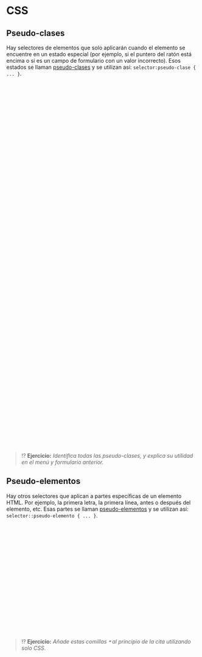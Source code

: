 # CSS
## Pseudo-clases

Hay selectores de elementos que solo aplicarán cuando el elemento se encuentre en un estado especial (por ejemplo, si el puntero del ratón está encima o si es un campo de formulario con un valor incorrecto). Esos estados se llaman [pseudo-clases](https://developer.mozilla.org/en-US/docs/Web/CSS/Pseudo-classes) y se utilizan así: `selector:pseudo-clase { ... }`.

<div class="codepen" data-prefill data-height="450" data-default-tab="css,result" data-theme-id="light" data-editable="true" style="opacity:0">
  <pre data-lang="html">
&lt;nav>
 &lt;a href="#menu1">Menú 1&lt;/a>
 &lt;a href="#menu2">Menú 2&lt;/a>
&lt;/nav>
&lt;section id="menu1">
&lt;p>Este es el contenido del Menú 1 que solo aparece cuando el ID de este elemento está seleccionado como fragmento en la URL. Para cambiar el fragmento de la URL se utilizan enlaces internos con apariencia de botón.&lt;/p>
&lt;/section>
&lt;section id="menu2">
&lt;form>
 &lt;fieldset>
  &lt;legend>Contacto&lt;/legend>
  &lt;p>
   &lt;label for="name_id">Nombre:&lt;/label>&lt;br>
   &lt;input type="text" name="name" id="name_id" required>
  &lt;/p>
  &lt;p>
   &lt;label for="email_id">Email:&lt;/label>&lt;br>
   &lt;input type="email" name="email" id="email_id">
  &lt;/p>
 &lt;/fieldset>
 &lt;fieldset>
  &lt;input type="submit" value="Enviar">
 &lt;/fieldset>
&lt;/form>
&lt;/section></pre>
  <pre data-lang="css">a:hover {
	background-color: #0069d9;
	border-color: #0062cc;
}
#menu1:target, #menu2:target {
  display: block;
}
#menu1, #menu2 {
  display: none;
  padding: 20px;
}
input:user-invalid {
  border: 2px solid red;
  box-shadow: 0 0 2px red;
  outline: red;
}
input[type="text"]:valid {
  border: 2px solid green;
  box-shadow: 0 0 2px green;
  outline: green;
}
nav {
  width: 100%;
  text-align: center;
}
a {
  font-family: sans-serif;
  color: white;
  background-color: #007bff;
  padding: 7px 12px;
  border-radius: 5px;
  text-decoration: none;
  user-select: none;
}</pre></div>

> ⁉️ **Ejercicio:** _Identifica todas las pseudo-clases, y explica su utilidad en el menú y formulario anterior._

## Pseudo-elementos

Hay otros selectores que aplican a partes específicas de un elemento HTML. Por ejemplo, la primera letra, la primera línea, antes o después del elemento, etc. Esas partes se llaman [pseudo-elementos](https://developer.mozilla.org/en-US/docs/Web/CSS/Pseudo-elements) y se utilizan así: `selector::pseudo-elemento { ... }`.

<div class="codepen" data-prefill data-height="420" data-default-tab="css,result" data-theme-id="light" data-editable="true" style="opacity:0">
  <pre data-lang="html">&lt;blockquote>Estamos dando estilo a una cita importante sobre CSS&lt;/blockquote></pre>
  <pre data-lang="css">blockquote {
  font-family: Georgia, serif;
  font-size: 19px;
  font-style: italic;
  background: #eee;
  margin: 19px;
  padding: 19px;
  border-radius: 19px;
}
blockquote::first-letter, blockquote::after {
  font-size: 29px;
  font-weight: 800;
}
blockquote::after {
  content: '❞';
}</pre></div>

> ⁉️ **Ejercicio:** _Añade estas comillas `❝` al principio de la cita utilizando solo CSS._